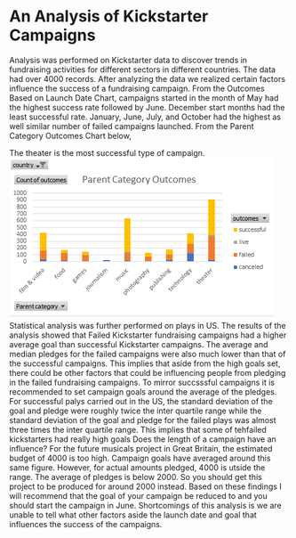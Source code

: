 # An Analysis of Kickstarter Campaigns 
Analysis was performed on Kickstarter data to discover trends in fundraising activities for different sectors in different countries. The data had over 4000 records. 
After analyzing the data we realized certain factors influence the success of a fundraising campaign. 
From the Outcomes Based on Launch Date Chart, campaigns started in the month of May had the highest success rate followed by June. December start months 
had the least successful rate.
January, June, July, and October had the highest as well similar number of failed campaigns launched.
From the Parent Category Outcomes Chart below, 

The theater is the most successful type of campaign.
![chart1](https://github.com/GerlechJen/kickstarter-analysis/blob/main/Parent%20Category%20Chart.png)
Statistical analysis was further performed on plays in US. The results of the analysis showed that Failed Kickstarter fundraising campaigns had a higher average goal than successful Kickstarter campaigns. The average and median pledges for the failed campaigns 
were also much lower than that of the successful campaigns. This implies that aside from the high goals set, there could be other factors that could be
influencing people from pledging in the failed fundraising campaigns. To mirror succsssful campaigns it is recommended to set campaign goals around the average of the pledges.
For successful palys carried out in the US, the standard deviation of the goal and pledge were roughly twice the inter quartile range while the standard deviation of the goal and pledge for the failed plays was almost three times the inter quartile range. This implies that some of tehfailed kickstarters had really high goals 
Does the length of a campaign have an influence?
For the future musicals project in Great Britain, the estimated budget of 4000 is too high. Campaign goals have averaged around this same figure. However, 
for actual amounts pledged, 4000 is utside the range. The average of pledges is below 2000. So you should get this project to be produced for around 2000 
instead.
Based on these findings I will recommend that the goal of your campaign be reduced to and you should start the campaign in June. 
Shortcomings of this analysis is we are unable to tell what other factors aside the launch date and goal that influences the success of the campaigns. 
